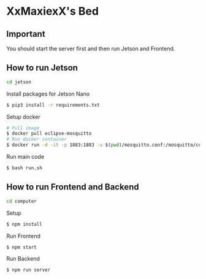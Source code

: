 # XxMaxiexX's Bed
## Important
You should start the server first and then run Jetson and Frontend.
## How to run Jetson
```bash
cd jetson
```
Install packages for Jetson Nano
```bash
$ pip3 install -r requirements.txt
```
Setup docker
```bash
# Pull image
$ docker pull eclipse-mosquitto
# Run docker container
$ docker run -d -it -p 1883:1883 -v $(pwd)/mosquitto.conf:/mosquitto/config/mosquitto.conf eclipse-mosquitto
```
Run main code
```bash
$ bash run.sh
```

## How to run Frontend and Backend
```bash
cd computer
```
Setup
```bash
$ npm install
```
Run Frontend
```bash
$ npm start
```
Run Backend
```bash
$ npm run server
```

